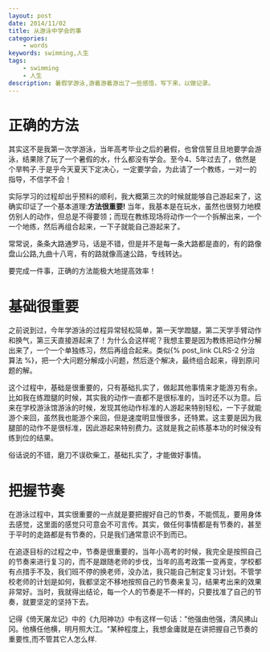 ```yaml
---
layout: post
date: 2014/11/02
title: 从游泳中学会的事
categories: 
    - words
keywords: swimming,人生
tags: 
    - swimming
    - 人生
description: 暑假学游泳,游着游着游出了一些感悟，写下来，以做记录。
---
```


# 正确的方法

其实这不是我第一次学游泳，当年高考毕业之后的暑假，也曾信誓旦旦地要学会游泳，结果除了玩了一个暑假的水，什么都没有学会。至今4、5年过去了，依然是个旱鸭子.于是乎今天夏天下定决心，一定要学会，为此请了一个教练，一对一的指导，不信学不会！

实际学习的过程却出乎预料的顺利，我大概第三次的时候就能够自己游起来了，这确实印证了一个基本道理:**方法很重要!** 当年，我基本是在玩水，虽然也很努力地模仿别人的动作，但总是不得要领；而现在教练现场将动作一个一个拆解出来，一个一个地练，然后再组合起来，一下子就能自己游起来了。

常常说，条条大路通罗马，话是不错，但是并不是每一条大路都是直的，有的路像盘山公路,九曲十八弯，有的路就像高速公路，专线转达。

要完成一件事，正确的方法能极大地提高效率！

# 基础很重要

之前说到过，今年学游泳的过程异常轻松简单，第一天学蹬腿，第二天学手臂动作和换气，第三天直接游起来了！为什么会这样呢？我想主要是因为教练把动作分解出来了，一个一个单独练习，然后再组合起来。类似{% post_link CLRS-2 分治算法 %}，把一个大问题分解成小问题，然后逐个解决，最终组合起来，得到原问题的解。

这个过程中，基础是很重要的，只有基础扎实了，做起其他事情来才能游刃有余。比如我在练蹬腿的时候，其实我的动作一直都不是很标准的，当时还不以为意。后来在学校游泳馆游泳的时候，发现其他动作标准的人游起来特别轻松，一下子就能游个来回，虽然我也能游个来回，但是速度明显慢很多，还特累。这主要是因为我腿部的动作不是很标准，因此游起来特别费力。这就是我之前练基本功的时候没有练到位的结果。

俗话说的不错，磨刀不误砍柴工，基础扎实了，才能做好事情。

# 把握节奏

在游泳过程中，其实很重要的一点就是要把握好自己的节奏，不能慌乱，要用身体去感觉，这里面的感觉只可意会不可言传。其实，做任何事情都是有节奏的，甚至于平时的走路都是有节奏的，只是我们通常意识不到而已。

在追逐目标的过程之中，节奏是很重要的，当年小高考的时候，我完全是按照自己的节奏来进行复习的，而不是跟随老师的步伐，当年的高考政策一变再变，学校都有点措手不及，我们班不停的换老师，没办法，我只能自己制定复习计划。不管学校老师的计划是如何，我都坚定不移地按照自己的节奏来复习，结果考出来的效果非常好。当时，我就得出结论，每一个人的节奏是不一样的，只要找准了自己的节奏，就要坚定的坚持下去。

记得《倚天屠龙记》中的《九阳神功》中有这样一句话："他强由他强，清风拂山冈。他横任他横，明月照大江。"某种程度上，我想金庸就是在讲把握自己节奏的重要性,而不管其它人怎么样.


